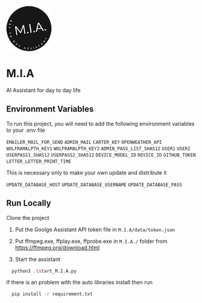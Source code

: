 
![Logo](M.I.A.-logo.png)


# M.I.A

AI Assistant for day to day life


## Environment Variables

To run this project, you will need to add the following environment variables to your .env file


`EMAILER_MAIL_FOR_SEND`
`ADMIN_MAIL`
`CARTER_KEY`
`OPENWEATHER_API`
`WOLFRAMALPTH_KEY1`
`WOLFRAMALPTH_KEY2`
`ADMIN_PASS_LIST_SHA512`
`USER1`
`USER2`
`USERPASS1_SHA512`
`USERPASS2_SHA512`
`DEVICE_MODEL_ID`
`DEVICE_ID`
`GITHUB_TOKEN`
`LETTER_LETTER_PRINT_TIME`

This is necessary only to make your own update and distribute it

`UPDATE_DATABASE_HOST`
`UPDATE_DATABASE_USERNAME`
`UPDATE_DATABASE_PASS`


## Run Locally

Clone the project

1. Put the Goolge Assistant API token file in ```M.I.A/data/token.json```

2. Put ffmpeg.exe, ffplay.exe, ffprobe.exe in ```M.I.A./``` folder from https://ffmpeg.org/download.html

3. Start the assistant

```bash
  python3 .\start_M.I.A.py
```

If there is an problem with the auto libraries install then run

```bash
  pip install -r requirement.txt
```
